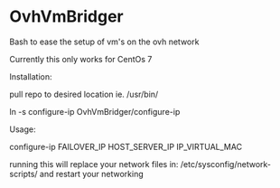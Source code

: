 # OvhVmBridger
Bash to ease the setup of vm's on the ovh network 

Currently this only works for CentOs 7

Installation:

pull repo to desired location ie. /usr/bin/

ln -s configure-ip OvhVmBridger/configure-ip

Usage:

configure-ip FAILOVER_IP HOST_SERVER_IP IP_VIRTUAL_MAC

running this will replace your network files in: /etc/sysconfig/network-scripts/ and restart your networking
